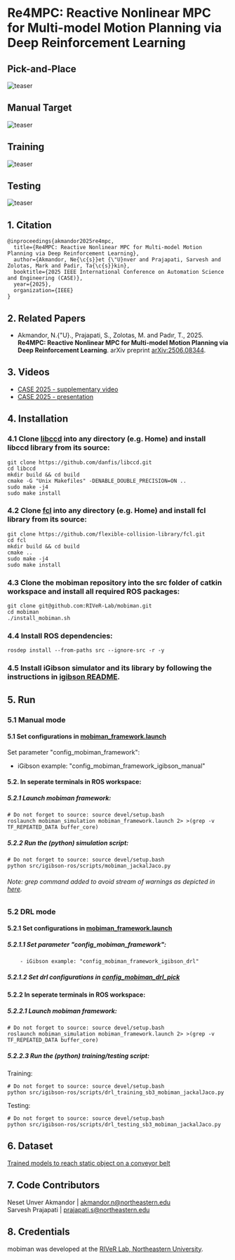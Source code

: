 # Re4MPC: Reactive Nonlinear MPC for Multi-model Motion Planning via Deep Reinforcement Learning
## Pick-and-Place
![teaser](videos/mobiman_pick_and_place_x3.gif) 

## Manual Target
![teaser](videos/mobiman_manual_x5.gif) 

## Training
![teaser](videos/mobiman_training_x10.gif) 

## Testing
![teaser](videos/mobiman_testing_x10.gif)

## 1. Citation
```
@inproceedings{akmandor2025re4mpc,
  title={Re4MPC: Reactive Nonlinear MPC for Multi-model Motion Planning via Deep Reinforcement Learning},
  author={Akmandor, Ne{\c{s}}et {\"U}nver and Prajapati, Sarvesh and Zolotas, Mark and Padir, Ta{\c{s}}kin},
  booktitle={2025 IEEE International Conference on Automation Science and Engineering (CASE)},
  year={2025},
  organization={IEEE}
}
```

## 2. Related Papers
* Akmandor, N.{\"U}., Prajapati, S., Zolotas, M. and Padır, T., 2025. **Re4MPC: Reactive Nonlinear MPC for Multi-model Motion Planning via Deep Reinforcement Learning**. arXiv preprint [arXiv:2506.08344](https://arxiv.org/abs/2506.08344).

## 3. Videos
* [CASE 2025 - supplementary video](https://youtu.be/4fj2EcKU6_Y)
* [CASE 2025 - presentation](https://youtu.be/3rbrT8R34bY)

## 4. Installation
### 4.1 Clone [libccd](https://github.com/danfis/libccd) into any directory (e.g. Home) and install libccd library from its source:
```
git clone https://github.com/danfis/libccd.git
cd libccd
mkdir build && cd build
cmake -G "Unix Makefiles" -DENABLE_DOUBLE_PRECISION=ON ..
sudo make -j4
sudo make install
```
### 4.2 Clone [fcl](https://github.com/flexible-collision-library/fcl) into any directory (e.g. Home)  and install fcl library from its source:
```
git clone https://github.com/flexible-collision-library/fcl.git
cd fcl
mkdir build && cd build
cmake ..
sudo make -j4
sudo make install
```
### 4.3 Clone the mobiman repository into the src folder of catkin workspace and install all required ROS packages:
```
git clone git@github.com:RIVeR-Lab/mobiman.git
cd mobiman
./install_mobiman.sh
```
### 4.4 Install ROS dependencies:
```
rosdep install --from-paths src --ignore-src -r -y
```
### 4.5 Install iGibson simulator and its library by following the instructions in [igibson README](https://github.com/RIVeR-Lab/iGibson?tab=readme-ov-file#igibson-installation).

## 5. Run
### 5.1 Manual mode
#### 5.1 Set configurations in [mobiman_framework.launch](https://github.com/RIVeR-Lab/mobiman/blob/main/mobiman_simulation/launch/mobiman_framework.launch)
Set parameter "config_mobiman_framework":
- iGibson example: "config_mobiman_framework_igibson_manual"

#### 5.2. In seperate terminals in ROS workspace:

##### 5.2.1 Launch mobiman framework:
```
# Do not forget to source: source devel/setup.bash
roslaunch mobiman_simulation mobiman_framework.launch 2> >(grep -v TF_REPEATED_DATA buffer_core)
```

##### 5.2.2 Run the (python) simulation script:
```
# Do not forget to source: source devel/setup.bash
python src/igibson-ros/scripts/mobiman_jackalJaco.py
```

###### Note: grep command added to avoid stream of warnings as depicted in [here](https://github.com/ms-iot/ROSOnWindows/issues/279).

### 5.2 DRL mode
#### 5.2.1 Set configurations in [mobiman_framework.launch](https://github.com/RIVeR-Lab/mobiman/blob/main/mobiman_simulation/launch/mobiman_framework.launch)
##### 5.2.1.1 Set parameter "config_mobiman_framework":
        - iGibson example: "config_mobiman_framework_igibson_drl"

##### 5.2.1.2 Set drl configurations in [config_mobiman_drl_pick](https://github.com/RIVeR-Lab/mobiman/blob/main/mobiman_simulation/config/drl/config_mobiman_drl_pick.yaml)

#### 5.2.2 In seperate terminals in ROS workspace:

##### 5.2.2.1 Launch mobiman framework:
```
# Do not forget to source: source devel/setup.bash
roslaunch mobiman_simulation mobiman_framework.launch 2> >(grep -v TF_REPEATED_DATA buffer_core)
```

##### 5.2.2.3 Run the (python) training/testing script:
Training:
```
# Do not forget to source: source devel/setup.bash
python src/igibson-ros/scripts/drl_training_sb3_mobiman_jackalJaco.py
```
Testing:
```
# Do not forget to source: source devel/setup.bash
python src/igibson-ros/scripts/drl_testing_sb3_mobiman_jackalJaco.py
```

## 6. Dataset
[Trained models to reach static object on a conveyor belt](https://drive.google.com/drive/folders/19tXL5Gwg31mPUzghPzFzy-vLkjceiJAt?usp=sharing)

## 7. Code Contributors
Neset Unver Akmandor | akmandor.n@northeastern.edu \
Sarvesh Prajapati | prajapati.s@northeastern.edu

## 8. Credentials
mobiman was developed at the [RIVeR Lab, Northeastern University](http://robot.neu.edu/).
